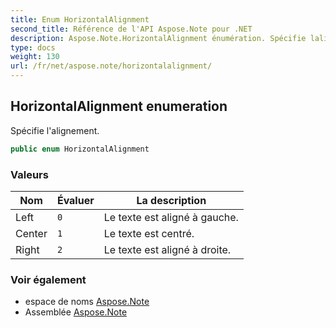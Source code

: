 ```yaml
---
title: Enum HorizontalAlignment
second_title: Référence de l'API Aspose.Note pour .NET
description: Aspose.Note.HorizontalAlignment énumération. Spécifie lalignement.
type: docs
weight: 130
url: /fr/net/aspose.note/horizontalalignment/
---
```

## HorizontalAlignment enumeration

Spécifie l'alignement.

```csharp
public enum HorizontalAlignment
```

### Valeurs

| Nom | Évaluer | La description |
| --- | --- | --- |
| Left | `0` | Le texte est aligné à gauche. |
| Center | `1` | Le texte est centré. |
| Right | `2` | Le texte est aligné à droite. |

### Voir également

* espace de noms [Aspose.Note](../../aspose.note/)
* Assemblée [Aspose.Note](../../)


